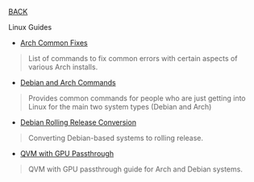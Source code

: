 
[BACK](..)

Linux Guides

- [Arch Common Fixes](./arch-common-fixes)
> List of commands to fix common errors with certain aspects of various Arch installs.
- [Debian and Arch Commands](./debian-arch-commands)
> Provides common commands for people who are just getting into Linux for the main two system types (Debian and Arch)
- [Debian Rolling Release Conversion](./debian-rolling-release)
> Converting Debian-based systems to rolling release.
- [QVM with GPU Passthrough](./qvm-with-gpu)
> QVM with GPU passthrough guide for Arch and Debian systems.